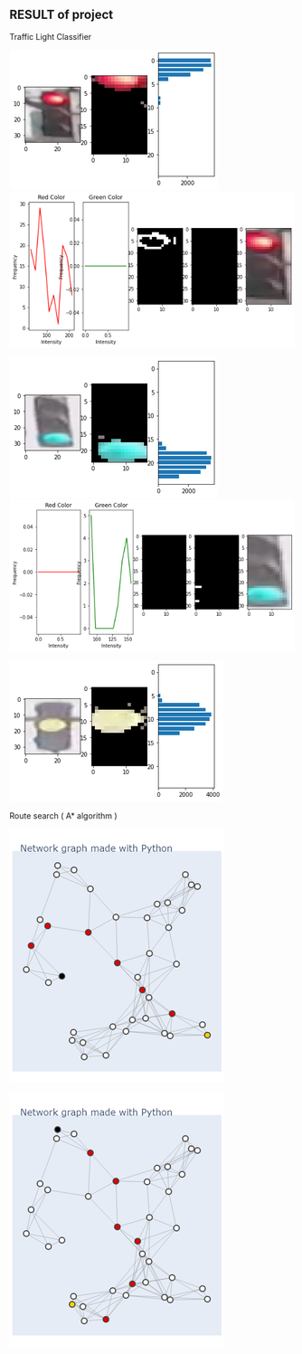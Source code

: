## RESULT of project


Traffic Light Classifier


![Red Light](./result_images/traffic_light/red/output.png) 
![](./result_images/traffic_light/red/output2.png)

![Green Light](./result_images/traffic_light/green/output.png) 
![](./result_images/traffic_light/green/output2.png)

![Yellow Light](./result_images/traffic_light/yellow/output.png) 

Route search ( A* algorithm )

![](./result_images/route_search/start_8_goal_24.png)

![](./result_images/route_search/start_38_goal_11.png)
